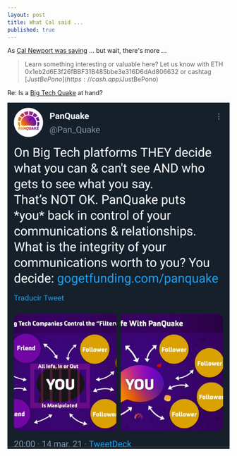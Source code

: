 ```yaml
---
layout: post
title: What Cal said ...
published: true
---
```


As [Cal Newport was saying](https://youtu.be/uNVXzs0HuTo) ... but wait, there's more ...

> Learn something interesting or valuable here? Let us know with ETH 0x1eb2d6E3f26fBBF31B485bbe3e316D6dAd806632 or cashtag [$JustBePono](https://cash.app/$JustBePono)

Re: Is a [Big Tech Quake](https://twitter.com/Pan_Quake/status/1371295085682380800) at hand?

![](/images/Screenshot_20210315-111639.png)
